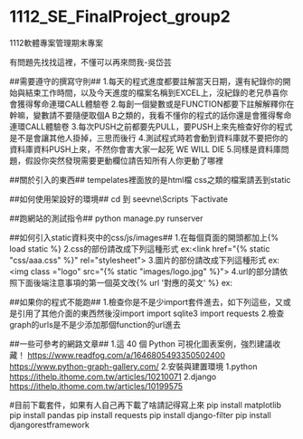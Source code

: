# 1112_SE_FinalProject_group2
1112軟體專案管理期末專案

有問題先找找這裡，不懂可以再來問我-吳岱芸

##需要遵守的撰寫守則##
1.每天的程式進度都要註解當天日期，還有紀錄你的開始與結束工作時間，以及今天進度的檔案名稱到EXCEL上，沒紀錄的老兄恭喜你會獲得奪命連環CALL體驗卷
2.每創一個變數或是FUNCTION都要下註解解釋你在幹嘛，變數請不要隨便取個A B之類的，我看不懂你的程式的話你還是會獲得奪命連環CALL體驗卷
3.每次PUSH之前都要先PULL，要PUSH上來先檢查好你的程式是不是會讓其他人掛掉，三思而後行
4.測試程式時若會動到資料庫就不要把你的資料庫資料PUSH上來，不然你會害大家一起死 WE WILL DIE
5.同樣是資料庫問題，假設你突然發現需要更動欄位請告知所有人你更動了哪裡

##關於引入的東西##
tempelates裡面放的是html檔
css之類的檔案請丟到static

##如何使用架設好的環境##
cd 到 seevne\Scripts 下activate

##跑網站的測試指令##
python manage.py runserver

##如何引入static資料夾中的css/js/images##
1.在每個頁面的開頭都加上{% load static %}
2.css的部份請改成下列這種形式
ex:<link href="{% static "css/aaa.css" %}" rel="stylesheet">
3.圖片的部份請改成下列這種形式
ex:<img class ="logo" src="{% static "images/logo.jpg" %}">
4.url的部分請依照下面後端注意事項的第一個英文改{% url '對應的英文' %}
ex:<a href="{% url 'hello' %}"></a>   

##如果你的程式不能跑##
1.檢查你是不是少import套件進去，如下列這些，又或是引用了其他介面的東西然後沒import
import sqlite3
import requests
2.檢查graph的urls是不是少添加那個function的url進去

##一些可參考的網路文章##
1.這 40 個 Python 可視化圖表案例，強烈建議收藏！
https://www.readfog.com/a/1646805493350502400
https://www.python-graph-gallery.com/
2.安裝與建置環境
1.python
https://ithelp.ithome.com.tw/articles/10210071
2.django
https://ithelp.ithome.com.tw/articles/10199575


#目前下載套件，如果有人自己再下載了啥請記得寫上來
pip install matplotlib
pip install pandas
pip install requests
pip install django-filter
pip install djangorestframework